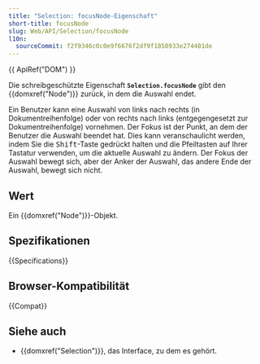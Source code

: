 ```yaml
---
title: "Selection: focusNode-Eigenschaft"
short-title: focusNode
slug: Web/API/Selection/focusNode
l10n:
  sourceCommit: f2f9346c0c0e9f6676f2df9f1850933e274401de
---
```


{{ ApiRef("DOM") }}

Die schreibgeschützte Eigenschaft **`Selection.focusNode`** gibt den
{{domxref("Node")}} zurück, in dem die Auswahl endet.

Ein Benutzer kann eine Auswahl von links nach rechts (in Dokumentreihenfolge) oder von rechts nach links (entgegengesetzt zur Dokumentreihenfolge) vornehmen. Der Fokus ist der Punkt, an dem der Benutzer die Auswahl beendet hat. Dies kann veranschaulicht werden, indem Sie die <kbd>Shift</kbd>-Taste gedrückt halten und die Pfeiltasten auf Ihrer Tastatur verwenden, um die aktuelle Auswahl zu ändern. Der Fokus der Auswahl bewegt sich, aber der Anker der Auswahl, das andere Ende der Auswahl, bewegt sich nicht.

## Wert

Ein {{domxref("Node")}}-Objekt.

## Spezifikationen

{{Specifications}}

## Browser-Kompatibilität

{{Compat}}

## Siehe auch

- {{domxref("Selection")}}, das Interface, zu dem es gehört.
